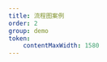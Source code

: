 ```yaml
---
title: 流程图案例
order: 2
group: demo
token:
    contentMaxWidth: 1580
---
```


<code src="./demos/view.tsx"></code>
